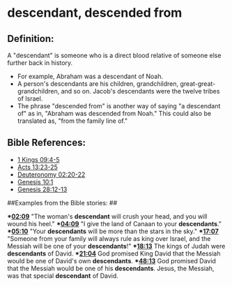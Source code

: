 # descendant, descended from #

## Definition: ##

A "descendant" is someone who is a direct blood relative of someone else further back in history.

* For example, Abraham was a descendant of Noah.
* A person's descendants are his children, grandchildren, great-great-grandchildren, and so on. Jacob's descendants were the twelve tribes of Israel.
* The phrase "descended from" is another way of saying "a descendant of" as in, "Abraham was descended from Noah." This could also be translated as, "from the family line of." 



## Bible References: ##

* [1 Kings 09:4-5](en/tn/1ki/help/09/04)
* [Acts 13:23-25](en/tn/act/help/13/23)
* [Deuteronomy 02:20-22](en/tn/deu/help/02/20)
* [Genesis 10:1](en/tn/gen/help/10/01)
* [Genesis 28:12-13](en/tn/gen/help/28/12)

##Examples from the Bible stories: ##

  __*[02:09](en/tn/obs/help/02/09)__ "The woman's __descendant__ will crush your head, and you will wound his heel."
  __*[04:09](en/tn/obs/help/04/09)__ "I give the land of Canaan to your __descendants__."
  __*[05:10](en/tn/obs/help/05/10)__ "Your __descendants__ will be more than the stars in the sky."
  __*[17:07](en/tn/obs/help/17/07)__ "Someone from your family will always rule as king over Israel, and the Messiah will be one of your __descendants__!"
  __*[18:13](en/tn/obs/help/18/13)__ The kings of Judah were __descendants__ of David.
  __*[21:04](en/tn/obs/help/21/04)__ God promised King David that the Messiah would be one of David's own __descendants__.
  __*[48:13](en/tn/obs/help/48/13)__ God promised David that the Messiah would be one of his __descendants__. Jesus, the Messiah, was that special __descendant__ of David.